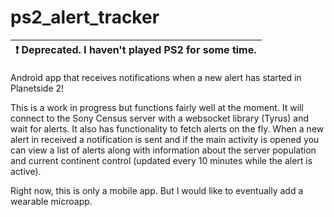 # ps2_alert_tracker

| :exclamation:  Deprecated. I haven't played PS2 for some time.   |
|------------------------------------------------------------------|

Android app that receives notifications when a new alert has started in
Planetside 2!

This is a work in progress but functions fairly well at the moment. It will
connect to the Sony Census server with a websocket library (Tyrus) and wait
for alerts. It also has functionality to fetch alerts on the fly. When a new
alert in received a notification is sent and if the main activity is opened
you can view a list of alerts along with information about the server
population and current continent control (updated every 10 minutes while the
alert is active).

Right now, this is only a mobile app. But I would like to eventually add a
wearable microapp.

